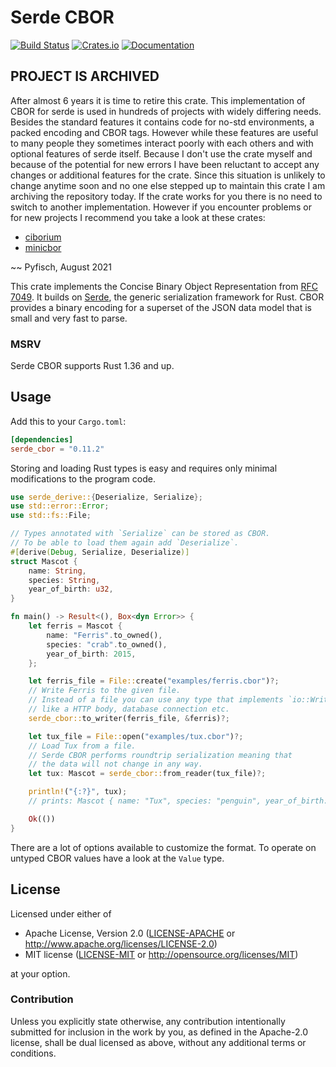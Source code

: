 # Serde CBOR
[![Build Status](https://travis-ci.org/pyfisch/cbor.svg?branch=master)](https://travis-ci.org/pyfisch/cbor)
[![Crates.io](https://img.shields.io/crates/v/serde_cbor.svg)](https://crates.io/crates/serde_cbor)
[![Documentation](https://docs.rs/serde_cbor/badge.svg)](https://docs.rs/serde_cbor)

## PROJECT IS ARCHIVED

After almost 6 years it is time to retire this crate.
This implementation of CBOR for serde is used in hundreds of projects with widely differing needs.
Besides the standard features it contains code for no-std environments, a packed encoding and CBOR tags.
However while these features are useful to many people they sometimes interact poorly with each others and with optional features of serde itself.
Because I don't use the crate myself and because of the potential for new errors I have been reluctant to accept any changes or additional features for the crate.
Since this situation is unlikely to change anytime soon and no one else stepped up to maintain this crate I am archiving the repository today.
If the crate works for you there is no need to switch to another implementation.
However if you encounter problems or for new projects I recommend you take a look at these crates:

* [ciborium](https://crates.io/crates/ciborium)
* [minicbor](https://crates.io/crates/minicbor)

~~ Pyfisch, August 2021



This crate implements the Concise Binary Object Representation from [RFC 7049].
It builds on [Serde], the generic serialization framework for Rust.
CBOR provides a binary encoding for a superset
of the JSON data model that is small and very fast to parse.

[RFC 7049]: https://tools.ietf.org/html/rfc7049
[Serde]: https://github.com/serde-rs/serde

### MSRV

Serde CBOR supports Rust 1.36 and up.

## Usage

Add this to your `Cargo.toml`:
```toml
[dependencies]
serde_cbor = "0.11.2"
```

Storing and loading Rust types is easy and requires only
minimal modifications to the program code.

```rust
use serde_derive::{Deserialize, Serialize};
use std::error::Error;
use std::fs::File;

// Types annotated with `Serialize` can be stored as CBOR.
// To be able to load them again add `Deserialize`.
#[derive(Debug, Serialize, Deserialize)]
struct Mascot {
    name: String,
    species: String,
    year_of_birth: u32,
}

fn main() -> Result<(), Box<dyn Error>> {
    let ferris = Mascot {
        name: "Ferris".to_owned(),
        species: "crab".to_owned(),
        year_of_birth: 2015,
    };

    let ferris_file = File::create("examples/ferris.cbor")?;
    // Write Ferris to the given file.
    // Instead of a file you can use any type that implements `io::Write`
    // like a HTTP body, database connection etc.
    serde_cbor::to_writer(ferris_file, &ferris)?;

    let tux_file = File::open("examples/tux.cbor")?;
    // Load Tux from a file.
    // Serde CBOR performs roundtrip serialization meaning that
    // the data will not change in any way.
    let tux: Mascot = serde_cbor::from_reader(tux_file)?;

    println!("{:?}", tux);
    // prints: Mascot { name: "Tux", species: "penguin", year_of_birth: 1996 }

    Ok(())
}
```

There are a lot of options available to customize the format.
To operate on untyped CBOR values have a look at the `Value` type.

## License
Licensed under either of

 * Apache License, Version 2.0 ([LICENSE-APACHE](LICENSE-APACHE) or http://www.apache.org/licenses/LICENSE-2.0)
 * MIT license ([LICENSE-MIT](LICENSE-MIT) or http://opensource.org/licenses/MIT)

at your option.

### Contribution
Unless you explicitly state otherwise, any contribution intentionally submitted
for inclusion in the work by you, as defined in the Apache-2.0 license, shall be dual licensed as above, without any
additional terms or conditions.
